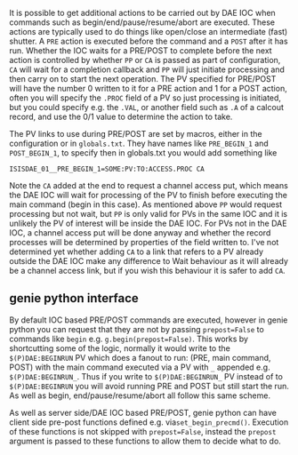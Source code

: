 It is possible to get additional actions to be carried out by DAE IOC when commands such as begin/end/pause/resume/abort are executed. These actions are typically used to do things like open/close an intermediate (fast) shutter. A `PRE` action is executed before the command and a `POST` after it has run. Whether the IOC waits for a PRE/POST to complete before the next action is controlled by whether `PP` or `CA` is passed as part of configuration, `CA` will wait for a completion callback and `PP` will just initiate processing and then carry on to start the next operation. The PV specified for PRE/POST will have the number 0 written to it for a PRE action and 1 for a POST action, often you will specify the `.PROC` field of a PV so just processing is initiated, but you could specify e.g. the `.VAL`, or another field such as `.A` of a calcout record, and use the 0/1 value to determine the action to take.   

The PV links to use during PRE/POST are set by macros, either in the configuration or in `globals.txt`. They have names like `PRE_BEGIN_1` and `POST_BEGIN_1`, to specify then in globals.txt you would add something like   
```
ISISDAE_01__PRE_BEGIN_1=SOME:PV:TO:ACCESS.PROC CA
```
Note the `CA` added at the end to request a channel access put, which means the DAE IOC will wait for processing of the PV to finish before executing the main command (begin in this case). As mentioned above `PP` would request processing but not wait, but `PP` is only valid for PVs in the same IOC and it is unlikely the PV of interest will be inside the DAE IOC. For PVs not in the DAE IOC, a channel access put will be done anyway and whether the record processes will be determined by properties of the field written to. I've not determined yet whether adding `CA` to a link that refers to a PV already outside the DAE IOC make any difference to Wait behaviour as it will already be a channel access link, but if you wish this behaviour it is safer to add `CA`.   

## genie python interface

By default IOC based PRE/POST commands are executed, however in genie python you can request that they are not by passing `prepost=False` to commands like `begin` e.g. `g.begin(prepost=False)`. This works by shortcutting some of the logic, normally it would write to the `$(P)DAE:BEGINRUN` PV which does a fanout to run: (PRE, main command, POST) with the main command executed via a PV with `_` appended e.g. `$(P)DAE:BEGINRUN_`. Thus if you write to `$(P)DAE:BEGINRUN_` PV instead of to `$(P)DAE:BEGINRUN` you will avoid running PRE and POST but still start the run. As well as begin, end/pause/resume/abort all follow this same scheme.

As well as server side/DAE IOC based PRE/POST, genie python can have client side pre-post functions defined e.g. via`set_begin_precmd()`. Execution of these functions is not skipped with `prepost=False`, instead the `prepost` argument is passed to these functions to allow them to decide what to do.         